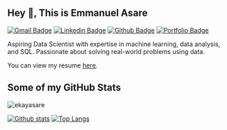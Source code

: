 ## Hey 👋, This is Emmanuel Asare
[![Gmail Badge](https://img.shields.io/badge/-info.emmanuelasare@gmail.com-c14438?style=flat&logo=Gmail&logoColor=white&link=mailto:info.emmanuelasare@gmail.com)](mailto:info.emmanuelasare@gmail.com) 
[![Linkedin Badge](https://img.shields.io/badge/-Emmanuel%20Asare-0072b1?style=flat&logo=Linkedin&logoColor=white&link=https://www.linkedin.com/in/emmanuel-asare-6b952827b/)](https://www.linkedin.com/in/emmanuel-asare-6b952827b/) 
[![Github Badge](https://img.shields.io/badge/-ekayasare-grey?style=flat&logo=github&logoColor=white&link=https://github.com/ekayasare/)](https://www.github.com/ekayasare/) 
[![Portfolio Badge](https://img.shields.io/badge/portfolio-web-blue?style=flat&link=https://github.com/ekayasare?tab=repositories/)](https://github.com/ekayasare?tab=repositories/)

<p align='left'>Aspiring Data Scientist with expertise in machine learning, data analysis, and SQL. Passionate about solving real-world problems using data.</p>

<p align='left'>You can view my resume <a href='https://docs.google.com/document/d/1kcubh3kky-TxXnbzx3MY2sFzu_muD0lsEZ-930_6_IA/edit?tab=t.0' target=_blank><u>here</u></a>.</p>

## Some of my GitHub Stats
<p align=left> <img src="https://komarev.com/ghpvc/?username=ekayasare&label=Profile%20Views&color=brightgreen" alt="ekayasare" /> </p>

[![Github stats](https://github-readme-stats.vercel.app/api?username=ekayasare&show_icons=true&include_all_commits=true)](https://github.com/ekayasare/github-readme-stats)
[![Top Langs](https://github-readme-stats.vercel.app/api/top-langs/?username=ekayasare&layout=compact)](https://github.com/ekayasare/github-readme-stats)
